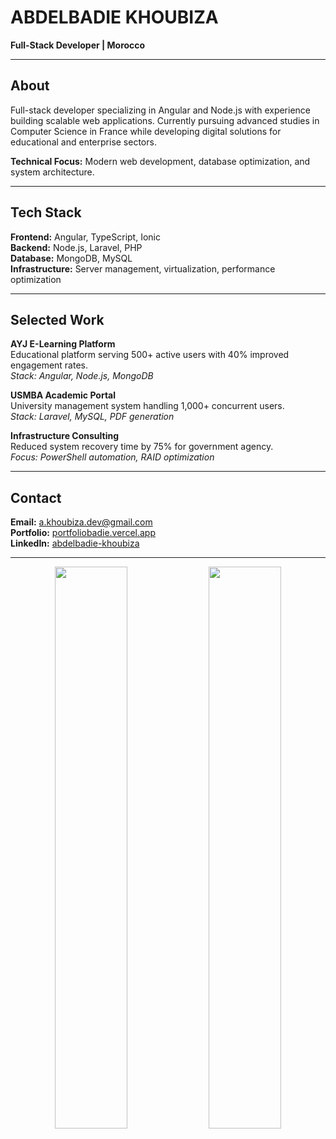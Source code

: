 # ABDELBADIE KHOUBIZA
**Full-Stack Developer | Morocco**

---

## About

Full-stack developer specializing in Angular and Node.js with experience building scalable web applications. Currently pursuing advanced studies in Computer Science in France while developing digital solutions for educational and enterprise sectors.

**Technical Focus:** Modern web development, database optimization, and system architecture.

---

## Tech Stack

**Frontend:** Angular, TypeScript, Ionic  
**Backend:** Node.js, Laravel, PHP  
**Database:** MongoDB, MySQL  
**Infrastructure:** Server management, virtualization, performance optimization

---

## Selected Work

**AYJ E-Learning Platform**  
Educational platform serving 500+ active users with 40% improved engagement rates.  
*Stack: Angular, Node.js, MongoDB*

**USMBA Academic Portal**  
University management system handling 1,000+ concurrent users.  
*Stack: Laravel, MySQL, PDF generation*

**Infrastructure Consulting**  
Reduced system recovery time by 75% for government agency.  
*Focus: PowerShell automation, RAID optimization*

---

## Contact

**Email:** a.khoubiza.dev@gmail.com  
**Portfolio:** [portfoliobadie.vercel.app](https://portfoliobadie.vercel.app)  
**LinkedIn:** [abdelbadie-khoubiza](https://www.linkedin.com/in/abdelbadie-khoubiza)

---

<div align="center">
  <img src="https://github-readme-stats.vercel.app/api?username=Badie005&show_icons=true&theme=dark&hide_border=true&bg_color=0d1117&text_color=c9d1d9&icon_color=58a6ff&title_color=58a6ff" width="48%" />
  <img src="https://github-readme-stats.vercel.app/api/top-langs/?username=Badie005&layout=compact&theme=dark&hide_border=true&bg_color=0d1117&text_color=c9d1d9&title_color=58a6ff" width="48%" />
</div>
